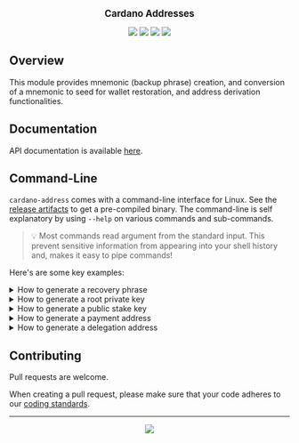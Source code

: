 <p align="center">
  <big><strong>Cardano Addresses</strong></big>
</p>

<p align="center">
  <a href="https://hackage.haskell.org/package/cardano-addresses"><img src="https://img.shields.io/hackage/v/cardano-addresses?style=for-the-badge" /></a>
  <a href="https://github.com/input-output-hk/cardano-addresses/releases"><img src="https://img.shields.io/github/v/release/input-output-hk/cardano-addresses?color=%239b59b6&label=RELEASE&sort=semver&style=for-the-badge"/></a>
  <a href='https://github.com/input-output-hk/cardano-addresses/actions?query=workflow%3A"Continuous Integration"'><img src="https://img.shields.io/github/workflow/status/input-output-hk/cardano-addresses/Continuous Integration?style=for-the-badge" /></a>
  <a href="https://input-output-hk.github.io/cardano-addresses/coverage/hpc_index.html"><img src="https://input-output-hk.github.io/cardano-addresses/coverage/badge.svg" /></a>
</p>

## Overview

This module provides mnemonic (backup phrase) creation, and conversion of a
mnemonic to seed for wallet restoration, and address derivation functionalities.

## Documentation

API documentation is available [here](https://input-output-hk.github.io/cardano-addresses/haddock).

## Command-Line 

`cardano-address` comes with a command-line interface for Linux. See the [release artifacts](https://github.com/input-output-hk/cardano-addresses/releases) to get a pre-compiled binary. The command-line is self explanatory by using `--help` on various commands and sub-commands. 

> :bulb: Most commands read argument from the standard input. This prevent sensitive information from appearing into your shell history and, makes it easy to pipe commands!

Here's are some key examples:

<details>
  <summary>How to generate a recovery phrase</summary>

```console
$ cardano-address recovery-phrase generate --size 15
east student silly already breeze enact seat trade few way online skin grass humble electric
```
</details>

<details>
  <summary>How to generate a root private key</summary>

```console
$ cardano-address recovery-phrase generate --size 15 > recovery-phrase.prv
$ cat recovery-phrase.prv | cardano-address key from-recovery-phrase Shelley
xprv1fzu4e8cecxshgzzxzh7557sd8tffqreeq2je7fgsm7f02mq849vdupw7qwgxc3qawyqev0l8ew0f4fkp8hvr8mskz4hz6e6ejzjlevcskcl6lqpr07u7552fsfgteztuclse7luh4cp493zdhkrjdss0250cdw8n
```

Notice the `xprv` prefix to identify an e**x**tended **prv**ivate key. Should you prefer an hexadecimal output, you can choose a different output encoding via a special flag:

```console
$ cat recovery-phrase.prv | cardano-address key from-recovery-phrase Shelley --base16
48b95c9f19c1a174084615fd4a7a0d3ad2900f3902a59f2510df92f56c07a958
de05de03906c441d7101963fe7cb9e9aa6c13dd833ee16156e2d675990a5fcb3
10b63faf80237fb9ea51498250bc897cc7e19f7f97ae0352c44dbd8726c20f55
```
</details>

<details>
  <summary>How to generate a public stake key</summary>

```console
$ cardano-address recovery-phrase generate --size 15 > recovery-phrase.prv
$ cat recovery-phrase.prv \
| cardano-address key from-recovery-phrase Shelley \
| cardano-address key child 1852H/1815H/0H/2/0 \
| cardano-address key public 
xpub16y4vhpyuj2t84gh2qfe3ydng3wc37yqzxev6gce380fvvg47ye8um3dm3wn5a64gt7l0fh5j6sjlugy655aqemlvk6gmkuna46xwj9g4frwzw
```

> :information_source: `1852H/1815H/0H/2/0` is the derivation path that is typically used by Cardano wallet to identify a stake key within HD wallet. If you seek compatibility with Daedalus or Yoroi, use this as well!

</details>

<details>
  <summary>How to generate a payment address</summary>

```console
  $ cardano-address recovery-phrase generate --size 15 \
  | cardano-address key from-recovery-phrase Shelley > root.prv

  $ cat root.prv \
  | cardano-address key child 1852H/1815H/0H/0/0 > addr.prv

  $ cat addr.prv \
  | cardano-address key public \
  | cardano-address address payment --network-tag 0
  
  addr1vrcmygdgp7v3mhz78v8kdsfru0y9wysnr9pgvvgmdqx2w0qrg8swg
```
</details>

<details>
  <summary>How to generate a delegation address</summary>

  Follow the steps from 'How to generate a payment address'. Then, simply extend 
  an existing payment address with a stake key!

```console
  $ cat root.prv \
  | cardano-address key child 1852H/1815H/0H/2/0 > stake.prv

  $ cat addr.prv \
  | cardano-address key public \
  | cardano-address address payment --network-tag 0
  | cardano-address address delegation $(cat stake.prv | cardano-address key public)"
  addr1vrcmygdgp7v3mhz78v8kdsfru0y9wysnr9pgvvgmdqx2w0qrg8swg...
```
</details>



## Contributing

Pull requests are welcome.

When creating a pull request, please make sure that your code adheres to our
[coding standards](https://github.com/input-output-hk/adrestia/wiki/Coding-Standards).

<hr />

<p align="center">
  <a href="https://github.com/input-output-hk/cardano-addresses/blob/master/LICENSE"><img src="https://img.shields.io/github/license/input-output-hk/cardano-addresses.svg?style=for-the-badge" /></a>
</p>
